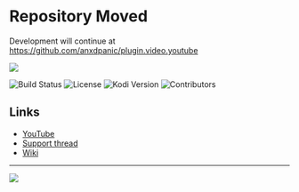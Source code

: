 
# Repository Moved
Development will continue at https://github.com/anxdpanic/plugin.video.youtube

![](https://raw.githubusercontent.com/Kolifanes/plugin.video.youtube/master/icon.png)

![Build Status](https://img.shields.io/travis/jdf76/plugin.video.youtube/master.svg)
![License](https://img.shields.io/badge/license-GPL--2.0--only-success.svg)
![Kodi Version](https://img.shields.io/badge/kodi-isengard%2B-success.svg)
![Contributors](https://img.shields.io/github/contributors/jdf76/plugin.video.youtube.svg)

## Links

* [YouTube](http://www.youtube.com)
* [Support thread](https://ytaddon.page.link/forum)
* [Wiki](https://github.com/jdf76/plugin.video.youtube/wiki)

---

![](https://i.imgur.com/fzPmDDJ.gif)

